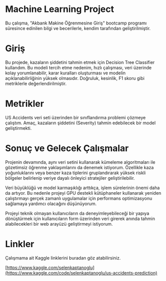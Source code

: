 # Machine Learning Project
<p>Bu çalışma, "Akbank Makine Öğrenmesine Giriş" bootcamp programı süresince edinilen bilgi ve becerilerle, kendim tarafından geliştirilmiştir.</p>

<h1>Giriş</h1>
<p>Bu projede, kazaların şiddetini tahmin etmek için Decision Tree Classifier kullandım. Bu modeli tercih etme nedenim, hızlı çalışması, veri üzerinde kolay yorumlanabilir, karar kuralları oluşturması ve modelin açıklanabilirliğinin yüksek olmasıdır. Doğruluk, kesinlik, F1 skoru gibi metriklerle değerlendirilmiştir.</p>

<h1>Metrikler</h1>
<p> US Accidents veri seti üzerinden bir sınıflandırma problemi çözmeye çalıştım. Amaç, kazaların şiddetini (Severity) tahmin edebilecek bir model geliştirmekti.</p>

<h1>Sonuç ve Gelecek Çalışmalar</h1>
<p>Projenin devamında, aynı veri setini kullanarak kümeleme algoritmaları ile gözetimsiz öğrenme yaklaşımlarını da denemek istiyorum. Özellikle kaza yoğunluklarını veya benzer kaza tiplerini gruplandırarak yüksek riskli bölgeler belirlenip veriye dayalı önleyici stratejiler geliştirilebilir.</p>
<p>Veri büyüklüğü ve model karmaşıklığı arttıkça, işlem sürelerinin önemi daha da artıyor. Bu nedenle projeyi GPU destekli kütüphaneler kullanarak yeniden çalıştırmayı gerçek zamanlı uygulamalar için performans optimizasyonu sağlamaya yardımcı olacağını düşünüyorum.</p>
<p>Projeyi teknik olmayan kullanıcıların da deneyimleyebileceği bir yapıya dönüştürmek için kullanıcıların form üzerinden veri girerek anında tahmin alabilecekleri bir web arayüzü geliştirmeyi istiyorum.</p>

<h1>Linkler</h1>
<p>Çalışmama ait Kaggle linklerini buradan göz atabilirsiniz.</p>

<a href="[https://www.kaggle.com/selenkaptanoglu](https://www.kaggle.com/code/selenkaptanoglu/us-accidents-prediction)">[https://www.kaggle.com/selenkaptanoglu](https://www.kaggle.com/code/selenkaptanoglu/us-accidents-prediction)</a>
